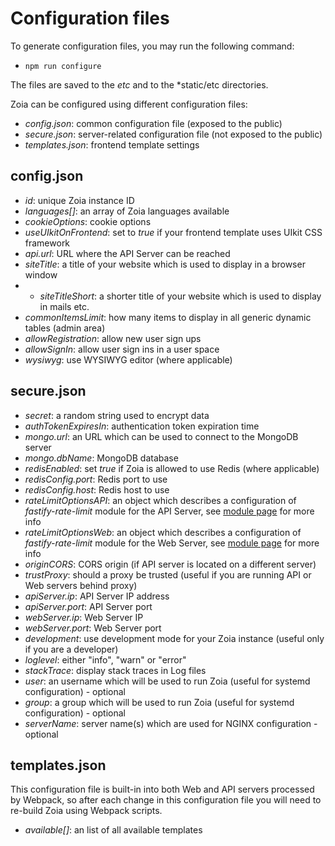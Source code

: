 # Configuration files

To generate configuration files, you may run the following command:

* `npm run configure`

The files are saved to the *etc* and to the *static/etc directories.

Zoia can be configured using different configuration files:

* *config.json*: common configuration file (exposed to the public)
* *secure.json*: server-related configuration file (not exposed to the public)
* *templates.json*: frontend template settings

## config.json

* *id*: unique Zoia instance ID
* *languages[]*: an array of Zoia languages available
* *cookieOptions*: cookie options
* *useUIkitOnFrontend*: set to *true* if your frontend template uses UIkit CSS framework
* *api.url*: URL where the API Server can be reached
* *siteTitle*: a title of your website which is used to display in a browser window
* * *siteTitleShort*: a shorter title of your website which is used to display in mails etc.
* *commonItemsLimit*: how many items to display in all generic dynamic tables (admin area)
* *allowRegistration*: allow new user sign ups
* *allowSignIn*: allow user sign ins in a user space
* *wysiwyg*: use WYSIWYG editor (where applicable)

## secure.json

* *secret*: a random string used to encrypt data
* *authTokenExpiresIn*: authentication token expiration time
* *mongo.url*: an URL which can be used to connect to the MongoDB server
* *mongo.dbName*: MongoDB database
* *redisEnabled*: set *true* if Zoia is allowed to use Redis (where applicable)
* *redisConfig.port*: Redis port to use
* *redisConfig.host*: Redis host to use
* *rateLimitOptionsAPI*: an object which describes a configuration of *fastify-rate-limit* module for the API Server, see [module page](https://github.com/fastify/fastify-rate-limit) for more info
* *rateLimitOptionsWeb*: an object which describes a configuration of *fastify-rate-limit* module for the Web Server, see [module page](https://github.com/fastify/fastify-rate-limit) for more info
* *originCORS*: CORS origin (if API server is located on a different server)
* *trustProxy*: should a proxy be trusted (useful if you are running API or Web servers behind proxy)
* *apiServer.ip*: API Server IP address
* *apiServer.port*: API Server port
* *webServer.ip*: Web Server IP
* *webServer.port*: Web Server port
* *development*: use development mode for your Zoia instance (useful only if you are a developer)
* *loglevel*: either "info", "warn" or "error"
* *stackTrace*: display stack traces in Log files
* *user*: an username which will be used to run Zoia (useful for systemd configuration) - optional
* *group*: a group which will be used to run Zoia (useful for systemd configuration) - optional
* *serverName*: server name(s) which are used for NGINX configuration - optional

## templates.json

This configuration file is built-in into both Web and API servers processed by Webpack, so after each change in this configuration file you will need to re-build Zoia using Webpack scripts.

* *available[]*: an list of all available templates